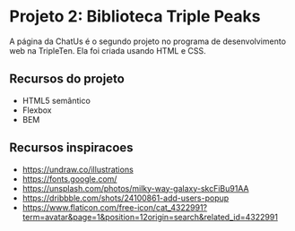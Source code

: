 # Projeto 2: Biblioteca Triple Peaks

A página da ChatUs é o segundo projeto no programa de desenvolvimento web na TripleTen. Ela foi criada usando HTML e CSS.

## Recursos do projeto

- HTML5 semântico
- Flexbox
- BEM

## Recursos inspiracoes

- https://undraw.co/illustrations
- https://fonts.google.com/
- https://unsplash.com/photos/milky-way-galaxy-skcFiBu91AA
- https://dribbble.com/shots/24100861-add-users-popup
- https://www.flaticon.com/free-icon/cat_4322991?term=avatar&page=1&position=12origin=search&related_id=4322991
